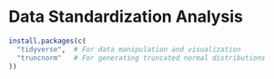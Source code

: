 # Data Standardization Analysis


```R
install.packages(c(
  "tidyverse",  # For data manipulation and visualization
  "truncnorm"   # For generating truncated normal distributions
))
```
